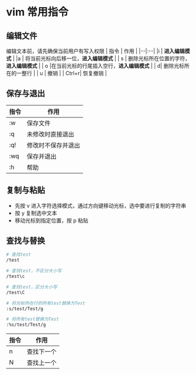 # vim 常用指令

## 编辑文件
编辑文本前，请先确保当前用户有写入权限
| 指令 | 作用 |
|--|:--|
|i  | **进入编辑模式** |
|a | 将当前光标向后移一位，**进入编辑模式** |
| s | 删除光标所在位置的字符，**进入编辑模式** |
| o |在当前光标的行尾插入空行，**进入编辑模式**  |
| d| 删除光标所在的一整行 |
| u | 撤销 |
| Ctrl+r| 恢复撤销 |

## 保存与退出
| 指令 | 作用 |
|--|--|
|:w | 保存文件 |
|:q| 未修改时直接退出 |
|:q!| 修改时不保存并退出 |
|:wq| 保存并退出 |
|:h | 帮助 |

## 复制与粘贴

- 先按 v 进入字符选择模式，通过方向键移动光标，选中要进行复制的字符串
- 按 y 复制选中文本
- 移动光标到指定位置，按 p 粘贴


## 查找与替换
```bash
# 查找test
/test

# 查找test，不区分大小写
/test\c

# 查找test，区分大小写
/test\C

# 将光标所在行的所有test替换为Test
:s/test/Test/g

# 将所有test替换为Test
:%s/test/Test/g
```
| 指令 | 作用 |
|--|--|
|n| 查找下一个 |
|N| 查找上一个 |





